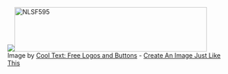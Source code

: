 ![](https://images.cooltext.com/5620455.png)<a href="https://cooltext.com"><img src="https://images.cooltext.com/5620455.png" width="433" height="100" alt="NLSF595" /></a> <br />Image by <a href="https://cooltext.com">Cool Text: Free Logos and Buttons</a> - <a href="https://cooltext.com/Edit-Logo?LogoID=4197732396">Create An Image Just Like This</a>
